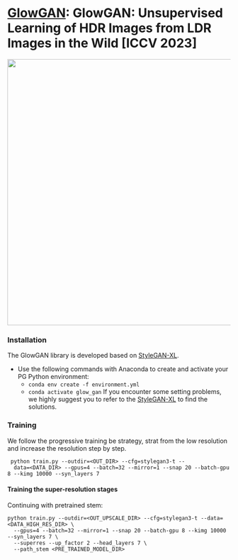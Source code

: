 # [GlowGAN](https://glowgan.mpi-inf.mpg.de/resource/glowgan.pdf): GlowGAN: Unsupervised Learning of HDR Images from LDR Images in the Wild [ICCV 2023]

<img src="https://github.com/Hans1984/GlowGAN/tree/main/assets/teaser.png" width="600"/>

### Installation
The GlowGAN library is developed based on [StyleGAN-XL](https://github.com/autonomousvision/stylegan-xl).
- Use the following commands with Anaconda to create and activate your PG Python environment:
  - ```conda env create -f environment.yml```
  - ```conda activate glow_gan```
If you encounter some setting problems, we highly suggest you to refer to the [StyleGAN-XL](https://github.com/autonomousvision/stylegan-xl) to find the solutions.

### Training
We follow the progressive training be strategy, strat from the low resolution and increase the resolution step by step.

```
 python train.py --outdir=<OUT_DIR> --cfg=stylegan3-t -- 
  data=<DATA_DIR> --gpus=4 --batch=32 --mirror=1 --snap 20 --batch-gpu 8 --kimg 10000 --syn_layers 7
```
#### Training the super-resolution stages
Continuing with pretrained stem:
```
python train.py --outdir=<OUT_UPSCALE_DIR> --cfg=stylegan3-t --data=<DATA_HIGH_RES_DIR> \
  --gpus=4 --batch=32 --mirror=1 --snap 20 --batch-gpu 8 --kimg 10000 --syn_layers 7 \
  --superres --up_factor 2 --head_layers 7 \
  --path_stem <PRE_TRAINED_MODEL_DIR>
```


